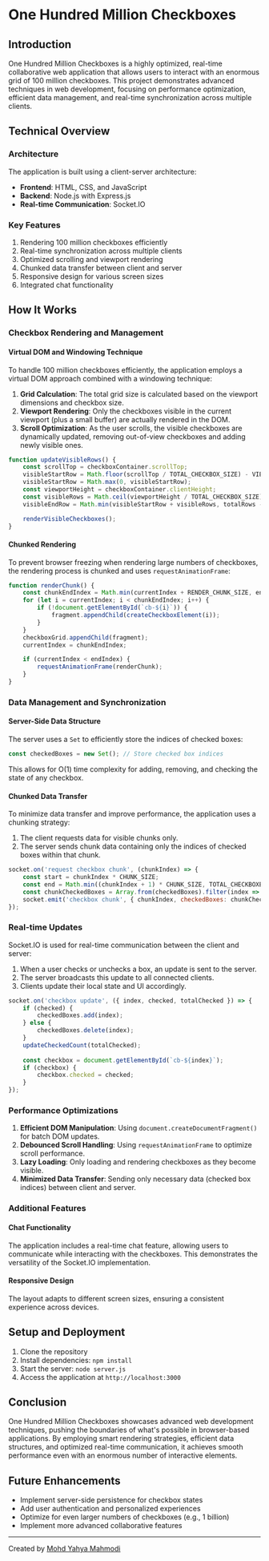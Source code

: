 # One Hundred Million Checkboxes

## Introduction

One Hundred Million Checkboxes is a highly optimized, real-time collaborative web application that allows users to interact with an enormous grid of 100 million checkboxes. This project demonstrates advanced techniques in web development, focusing on performance optimization, efficient data management, and real-time synchronization across multiple clients.

## Technical Overview

### Architecture

The application is built using a client-server architecture:

- **Frontend**: HTML, CSS, and JavaScript
- **Backend**: Node.js with Express.js
- **Real-time Communication**: Socket.IO

### Key Features

1. Rendering 100 million checkboxes efficiently
2. Real-time synchronization across multiple clients
3. Optimized scrolling and viewport rendering
4. Chunked data transfer between client and server
5. Responsive design for various screen sizes
6. Integrated chat functionality

## How It Works

### Checkbox Rendering and Management

#### Virtual DOM and Windowing Technique

To handle 100 million checkboxes efficiently, the application employs a virtual DOM approach combined with a windowing technique:

1. **Grid Calculation**: The total grid size is calculated based on the viewport dimensions and checkbox size.
2. **Viewport Rendering**: Only the checkboxes visible in the current viewport (plus a small buffer) are actually rendered in the DOM.
3. **Scroll Optimization**: As the user scrolls, the visible checkboxes are dynamically updated, removing out-of-view checkboxes and adding newly visible ones.

```javascript
function updateVisibleRows() {
    const scrollTop = checkboxContainer.scrollTop;
    visibleStartRow = Math.floor(scrollTop / TOTAL_CHECKBOX_SIZE) - VIEWPORT_BUFFER;
    visibleStartRow = Math.max(0, visibleStartRow);
    const viewportHeight = checkboxContainer.clientHeight;
    const visibleRows = Math.ceil(viewportHeight / TOTAL_CHECKBOX_SIZE) + 2 * VIEWPORT_BUFFER;
    visibleEndRow = Math.min(visibleStartRow + visibleRows, totalRows - 1);

    renderVisibleCheckboxes();
}
```

#### Chunked Rendering

To prevent browser freezing when rendering large numbers of checkboxes, the rendering process is chunked and uses `requestAnimationFrame`:

```javascript
function renderChunk() {
    const chunkEndIndex = Math.min(currentIndex + RENDER_CHUNK_SIZE, endIndex);
    for (let i = currentIndex; i < chunkEndIndex; i++) {
        if (!document.getElementById(`cb-${i}`)) {
            fragment.appendChild(createCheckboxElement(i));
        }
    }
    checkboxGrid.appendChild(fragment);
    currentIndex = chunkEndIndex;

    if (currentIndex < endIndex) {
        requestAnimationFrame(renderChunk);
    }
}
```

### Data Management and Synchronization

#### Server-Side Data Structure

The server uses a `Set` to efficiently store the indices of checked boxes:

```javascript
const checkedBoxes = new Set(); // Store checked box indices
```

This allows for O(1) time complexity for adding, removing, and checking the state of any checkbox.

#### Chunked Data Transfer

To minimize data transfer and improve performance, the application uses a chunking strategy:

1. The client requests data for visible chunks only.
2. The server sends chunk data containing only the indices of checked boxes within that chunk.

```javascript
socket.on('request checkbox chunk', (chunkIndex) => {
    const start = chunkIndex * CHUNK_SIZE;
    const end = Math.min((chunkIndex + 1) * CHUNK_SIZE, TOTAL_CHECKBOXES);
    const chunkCheckedBoxes = Array.from(checkedBoxes).filter(index => index >= start && index < end);
    socket.emit('checkbox chunk', { chunkIndex, checkedBoxes: chunkCheckedBoxes });
});
```

### Real-time Updates

Socket.IO is used for real-time communication between the client and server:

1. When a user checks or unchecks a box, an update is sent to the server.
2. The server broadcasts this update to all connected clients.
3. Clients update their local state and UI accordingly.

```javascript
socket.on('checkbox update', ({ index, checked, totalChecked }) => {
    if (checked) {
        checkedBoxes.add(index);
    } else {
        checkedBoxes.delete(index);
    }
    updateCheckedCount(totalChecked);
    
    const checkbox = document.getElementById(`cb-${index}`);
    if (checkbox) {
        checkbox.checked = checked;
    }
});
```

### Performance Optimizations

1. **Efficient DOM Manipulation**: Using `document.createDocumentFragment()` for batch DOM updates.
2. **Debounced Scroll Handling**: Using `requestAnimationFrame` to optimize scroll performance.
3. **Lazy Loading**: Only loading and rendering checkboxes as they become visible.
4. **Minimized Data Transfer**: Sending only necessary data (checked box indices) between client and server.

### Additional Features

#### Chat Functionality

The application includes a real-time chat feature, allowing users to communicate while interacting with the checkboxes. This demonstrates the versatility of the Socket.IO implementation.

#### Responsive Design

The layout adapts to different screen sizes, ensuring a consistent experience across devices.

## Setup and Deployment

1. Clone the repository
2. Install dependencies: `npm install`
3. Start the server: `node server.js`
4. Access the application at `http://localhost:3000`

## Conclusion

One Hundred Million Checkboxes showcases advanced web development techniques, pushing the boundaries of what's possible in browser-based applications. By employing smart rendering strategies, efficient data structures, and optimized real-time communication, it achieves smooth performance even with an enormous number of interactive elements.

## Future Enhancements

- Implement server-side persistence for checkbox states
- Add user authentication and personalized experiences
- Optimize for even larger numbers of checkboxes (e.g., 1 billion)
- Implement more advanced collaborative features

---

Created by [Mohd Yahya Mahmodi](https://x.com/MohdMahmodi)